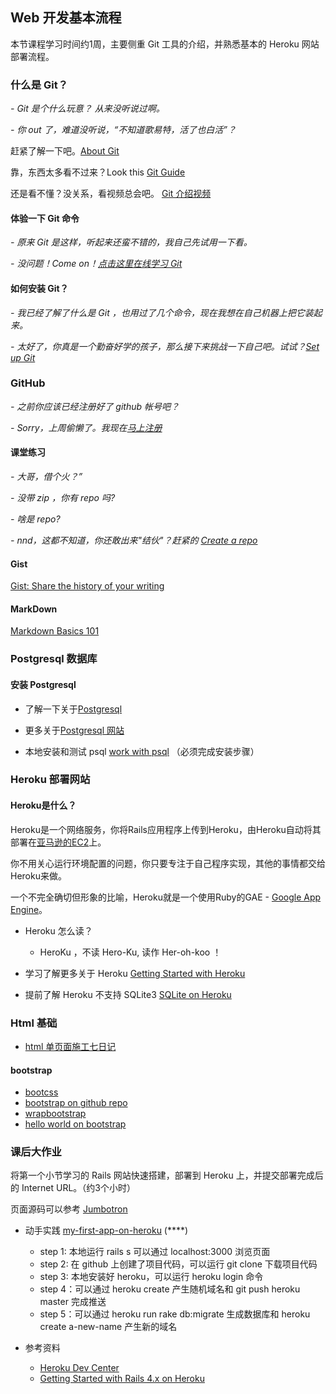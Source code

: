 ## Web 开发基本流程

本节课程学习时间约1周，主要侧重 Git 工具的介绍，并熟悉基本的 Heroku 网站部署流程。

### 什么是 Git？
*- Git 是个什么玩意？ 从来没听说过啊。*

*- 你 out 了，难道没听说，“不知道歌易特，活了也白活”？*

赶紧了解一下吧。[About Git](http://zh.wikipedia.org/zh/Git)

靠，东西太多看不过来？Look this [Git Guide](http://rogerdudler.github.io/git-guide/index.zh.html)

还是看不懂？没关系，看视频总会吧。 [Git 介绍视频](http://gitreal.codeschool.com/levels/1)

#### 体验一下 Git 命令
*- 原来 Git 是这样，听起来还蛮不错的，我自己先试用一下看。*

*- 没问题！Come on！[点击这里在线学习 Git](https://www.codeschool.com/courses/git-real)* 

#### 如何安装 Git？
*- 我已经了解了什么是 Git ，也用过了几个命令，现在我想在自己机器上把它装起来。*

*- 太好了，你真是一个勤奋好学的孩子，那么接下来挑战一下自己吧。试试？[Set up Git](https://help.github.com/articles/set-up-git)*

### GitHub
*- 之前你应该已经注册好了 github 帐号吧？*

*- Sorry，上周偷懒了。我现在[马上注册](https://github.com/)*

#### 课堂练习
*- 大哥，借个火？”*

*- 没带 zip ，你有 repo 吗?*

*- 啥是 repo?*

*- nnd，这都不知道，你还敢出来"结伙"？赶紧的 [Create a repo](https://help.github.com/articles/create-a-repo)*

#### Gist
[Gist: Share the history of your writing](http://www.youtube.com/watch?v=EaW_k6jrt2I)

#### MarkDown
[Markdown Basics 101](http://www.youtube.com/watch?v=oba3Czjyras)

### Postgresql 数据库

#### 安装 Postgresql
* 了解一下关于[Postgresql](http://zh.wikipedia.org/zh/PostgreSQL)

* 更多关于[Postgresql 网站](http://www.postgresql.org/about/)

* 本地安装和测试 psql [work with psql](https://github.com/limingth/myRoR/blob/master/2-work-with-psql.md) （必须完成安装步骤）

### Heroku 部署网站

#### Heroku是什么？
Heroku是一个网络服务，你将Rails应用程序上传到Heroku，由Heroku自动将其部署在[亚马逊的EC2](http://zh.wikipedia.org/zh/Amazon_EC2)上。

你不用关心运行环境配置的问题，你只要专注于自己程序实现，其他的事情都交给Heroku来做。

一个不完全确切但形象的比喻，Heroku就是一个使用Ruby的GAE - [Google App Engine](http://zh.wikipedia.org/zh/Google_App_Engine)。

* Heroku 怎么读？
	- HeroKu ，不读 Hero-Ku, 读作 Her-oh-koo ！

* 学习了解更多关于 Heroku  [Getting Started with Heroku](https://devcenter.heroku.com/articles/quickstart) 

* 提前了解 Heroku 不支持 SQLite3 [SQLite on Heroku](https://devcenter.heroku.com/articles/sqlite3)

### Html 基础
* [html 单页面施工七日记](http://haoqicat.com/happypeter/html7)

#### bootstrap
* [bootcss](http://www.bootcss.com/)
* [bootstrap on github repo](https://github.com/twbs/bootstrap)
* [wrapbootstrap](http://wrapbootstrap.com/)
* [hello world on bootstrap](http://v3.bootcss.com/getting-started/)

### 课后大作业
将第一个小节学习的 Rails 网站快速搭建，部署到 Heroku 上，并提交部署完成后的 Internet URL。（约3个小时）

页面源码可以参考 [Jumbotron](http://getbootstrap.com/examples/jumbotron/)

* 动手实践 [my-first-app-on-heroku](https://github.com/limingth/hands-on-rails/blob/master/prj1-my-first-app-on-heroku.md) (****)
    - step 1: 本地运行 rails s 可以通过 localhost:3000 浏览页面
    - step 2: 在 github 上创建了项目代码，可以运行 git clone 下载项目代码
    - step 3: 本地安装好 heroku，可以运行 heroku login 命令
    - step 4：可以通过 heroku create 产生随机域名和 git push heroku master 完成推送
    - step 5：可以通过 heroku run rake db:migrate 生成数据库和 heroku create a-new-name 产生新的域名

* 参考资料  
    - [Heroku Dev Center](https://devcenter.heroku.com/)
    - [Getting Started with Rails 4.x on Heroku](https://devcenter.heroku.com/articles/getting-started-with-rails4)



